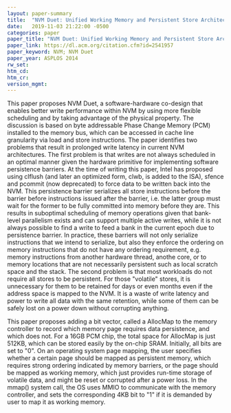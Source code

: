 ```yaml
---
layout: paper-summary
title:  "NVM Duet: Unified Working Memory and Persistent Store Architecture"
date:   2019-11-03 21:22:00 -0500
categories: paper
paper_title: "NVM Duet: Unified Working Memory and Persistent Store Architecture"
paper_link: https://dl.acm.org/citation.cfm?id=2541957
paper_keyword: NVM; NVM Duet
paper_year: ASPLOS 2014
rw_set:
htm_cd:
htm_cr:
version_mgmt:
---
```


This paper proposes NVM Duet, a software-hardware co-design that enables better write performance within NVM by using
more flexible scheduling and by taking advantage of the physical property. The discussion is based on byte addressable 
Phase Change Memory (PCM) installed to the memory bus, which can be accessed in cache line granularity via load 
and store instructions. The paper identifies two problems that result in prolonged write latency in current NVM architectures. 
The first problem is that writes are not always scheduled in an optimal manner given the hardware primitive for implementing
software persistence barriers. At the time of writing this paper, Intel has proposed using clflush (and later an optimized
form, clwb, is added to the ISA), sfence and pcommit (now deprecated) to force data to be written back into the NVM.
This persistence barrier serializes all store instructions before the barrier before instructions issued after the barrier,
i.e. the latter group must wait for the former to be fully committed into memory before they are. This results 
in suboptimal scheduling of memory operations given that bank-level parallelism exists and can support multiple active 
writes, while it is not always possible to find a write to feed a bank in the current epoch due to persistence barrier. 
In practice, these barriers will not only serialize instructions that we intend to serialize, but also they enforce the 
ordering on memory instructions that do not have any ordering requirement, e.g. memory instructions from another hardware 
thread, anothe core, or to memory locations that are not necessarily persistent such as local scratch space and the stack. 
The second problem is that most workloads do not require all stores to be persistent. For those "volatile" stores, it is 
unnecessary for them to be retained for days or even months even if the address space is mapped to the NVM. It is a 
waste of write latency and power to write all data with the same retention, while some of them can be safely lost on
a power down without corrupting anything.

This paper proposes adding a bit vector, called a AllocMap to the memory controller to record which memory page requires 
data persistence, and which does not. For a 16GB PCM chip, the total space for AllocMap is just 512KB, which can be stored 
easily by the on-chip SRAM. Initially, all bits are set to "0". On an operating system page mapping, the user specifies 
whether a certain page should be mapped as persistent memory, which requires strong ordering indicated by memory barriers,
or the page should be mapped as working memory, which just provides run-time storage of volatile data, and might be 
reset or corrupted after a power loss. In the mmap() system call, the OS uses MMIO to communicate with the memory controller,
and sets the corresponding 4KB bit to "1" if it is demanded by user to map it as working memory.
